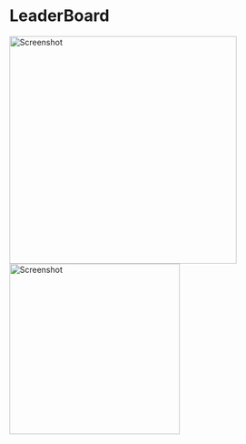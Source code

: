 # LeaderBoard

<p>
<img src="https://raw.githubusercontent.com/rubenshibu/leaderboard-1/master/ss2.png" width="400" alt="Screenshot">
<img src="https://raw.githubusercontent.com/rubenshibu/leaderboard-1/master/ss1.png" width="300" alt="Screenshot">
</p>
